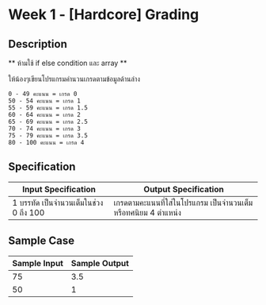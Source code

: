 # Week 1 - [Hardcore] Grading
## Description
** ห้ามใช้ if else condition และ array **

ให้น้องๆเขียนโปรแกรมคำนวนเกรดตามข้อมูลด้านล่าง

```
0 - 49 คะแนน = เกรด 0
50 - 54 คะแนน = เกรด 1
55 - 59 คะแนน = เกรด 1.5
60 - 64 คะแนน = เกรด 2
65 - 69 คะแนน = เกรด 2.5
70 - 74 คะแนน = เกรด 3
75 - 79 คะแนน = เกรด 3.5
80 - 100 คะแนน = เกรด 4
```

## Specification
| Input Specification | Output Specification |
| - | - |
| 1 บรรทัด เป็นจำนวนเต็มในช่วง 0 ถึง 100  | เกรดตามคะแนนที่ใส่ในโปรแกรม เป็นจำนวนเต็มหรือทศนิยม 4 ตำแหน่ง  |

## Sample Case
| Sample Input | Sample Output |
| - | - |
| 75 | 3.5 |
| 50 | 1 |
